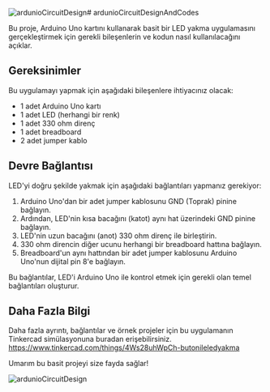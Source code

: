 ![ardunioCircuitDesign](https://github.com/esmanur-karatas/ardunioCircuitDesignAndCodes/assets/83882274/fba04cf9-4ed0-4651-96c2-d72d6aa473ae)# ardunioCircuitDesignAndCodes

Bu proje, Arduino Uno kartını kullanarak basit bir LED yakma uygulamasını gerçekleştirmek için gerekli bileşenlerin ve kodun nasıl kullanılacağını açıklar.

## Gereksinimler

Bu uygulamayı yapmak için aşağıdaki bileşenlere ihtiyacınız olacak:

- 1 adet Arduino Uno kartı
- 1 adet LED (herhangi bir renk)
- 1 adet 330 ohm direnç
- 1 adet breadboard
- 2 adet jumper kablo

## Devre Bağlantısı

LED'yi doğru şekilde yakmak için aşağıdaki bağlantıları yapmanız gerekiyor:

1. Arduino Uno'dan bir adet jumper kablosunu GND (Toprak) pinine bağlayın.
2. Ardından, LED'nin kısa bacağını (katot) aynı hat üzerindeki GND pinine bağlayın.
3. LED'nin uzun bacağını (anot) 330 ohm direnç ile birleştirin.
4. 330 ohm direncin diğer ucunu herhangi bir breadboard hattına bağlayın.
5. Breadboard'un aynı hattından bir adet jumper kablosunu Arduino Uno'nun dijital pin 8'e bağlayın.

Bu bağlantılar, LED'i Arduino Uno ile kontrol etmek için gerekli olan temel bağlantıları oluşturur.

## Daha Fazla Bilgi 
Daha fazla ayrıntı, bağlantılar ve örnek projeler için bu uygulamanın Tinkercad simülasyonuna buradan erişebilirsiniz.
https://www.tinkercad.com/things/4Ws28uhWpCh-butonileledyakma

Umarım bu basit projeyi size fayda sağlar!

![ardunioCircuitDesign](https://github.com/esmanur-karatas/ardunioCircuitDesignAndCodes/assets/83882274/c70bef0b-16c9-4903-97b2-bc4768ebaa12)

